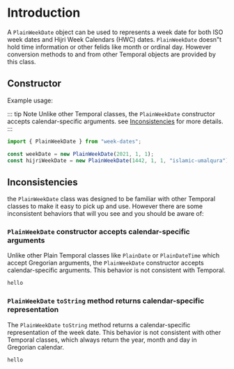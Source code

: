 
<script setup>
import PropertiesDefinition from "../components/PropertiesDefinitions.vue"
</script>

# Introduction

A `PlainWeekDate` object can be used to represents a week date for both ISO week dates and Hijri Week Calendars (HWC) dates. `PlainWeekDate` doesn"t hold time information or other felids like month or ordinal day. However conversion methods to and from other Temporal objects are provided by this class.

## Constructor

<PropertiesDefinition property="new PlainWeekDate( yearOfWeek: number, weekOfYear: number, dayOfWeek: number, calendar: SupportedCalendars = iso8601, weekDayStart?: HWCWeekDays | ISOWeekDays, options?: ToStringOptions ): PlainWeekDate" />

Example usage:

::: tip Note
Unlike other Temporal classes, the `PlainWeekDate` constructor accepts calendar-specific arguments. see [Inconsistencies](#inconsistencies) for more details.
:::

```ts
import { PlainWeekDate } from "week-dates";

const weekDate = new PlainWeekDate(2021, 1, 1);
const hijriWeekDate = new PlainWeekDate(1442, 1, 1, "islamic-umalqura");
```



## Inconsistencies

the `PlainWeekDate` class was designed to be familiar with other Temporal classes to make it easy to pick up and use. However there are some inconsistent behaviors that will you see and you should be aware of:

### `PlainWeekDate` constructor accepts calendar-specific arguments

Unlike other Plain Temporal classes like `PlainDate` or `PlainDateTime` which accept Gregorian arguments, the `PlainWeekDate` constructor accepts calendar-specific arguments. This behavior is not consistent with Temporal.

```ts
hello
```

### `PlainWeekDate` `toString` method returns calendar-specific representation

The `PlainWeekDate` `toString` method returns a calendar-specific representation of the week date. This behavior is not consistent with other Temporal classes, which always return the year, month and day in Gregorian calendar.

```ts
hello
```
